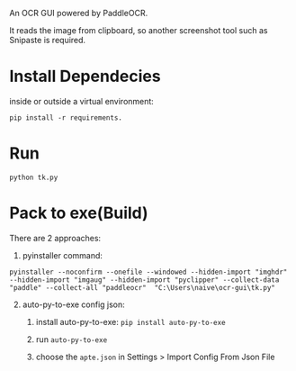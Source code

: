  An OCR GUI powered by PaddleOCR.

 It reads the image from clipboard, so another screenshot tool such as Snipaste is required.


# Install Dependecies

inside or outside a virtual environment:
```
pip install -r requirements.
```

# Run

```
python tk.py
```

# Pack to exe(Build)

There are 2 approaches:

1. pyinstaller command:

```
pyinstaller --noconfirm --onefile --windowed --hidden-import "imghdr" --hidden-import "imgaug" --hidden-import "pyclipper" --collect-data "paddle" --collect-all "paddleocr"  "C:\Users\naive\ocr-gui\tk.py"
```

2. auto-py-to-exe config json:

    1. install auto-py-to-exe: `pip install auto-py-to-exe`

    2. run `auto-py-to-exe`

    3. choose the `apte.json` in Settings > Import Config From Json File
